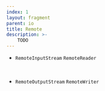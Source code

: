 ```yaml
---
index: 1
layout: fragment
parent: io
title: Remote
description: >-
    TODO
---
```


- `RemoteInputStream` `RemoteReader`
<br>

- `RemoteOutputStream` `RemoteWriter`